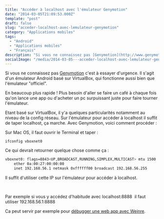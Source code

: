 ```yaml
---
title: "Accéder à localhost avec l'émulateur Genymotion"
date: "2014-03-05T21:09:53.000Z"
template: "post"
draft: false
slug: "acceder-localhost-avec-lemulateur-genymotion"
category: "Applications mobiles"
tags: 
  - "Android"
  - "Applications mobiles"
  - "Français"
description: "Si vous ne connaissez pas [Genymotion](http://www.genymotion.com/) c'est à essayer d'urgence. Il s'agit d'un émulateur Android basé sur VirtualBox, qui fonctionne aussi bien que l'émulateur 'officiel'."
socialImage: "/media/2014-03-05---acceder-localhost-avec-lemulateur-genymotion/android-studio.jpg"
---
```


Si vous ne connaissez pas [Genymotion](http://www.genymotion.com/) c'est à essayer d'urgence. Il s'agit d'un émulateur Android basé sur VirtualBox, qui fonctionne aussi bien que l'émulateur "officiel".

En beaucoup plus rapide ! Plus besoin d'aller se faire un café à chaque fois qu'on lance une app ou d'acheter un pc surpuissant juste pour faire tourner l'émulateur.

Etant basé sur VirtualBox, il y'a quelques particularités notamment au niveau de la config réseau. Sur l'émulateur pour accéder à localhost il suffit de taper localhost, ça marche. Avec Genymotion, voici comment procéder :

Sur Mac OS, il faut ouvrir le Terminal et taper :

`ifconfig vboxnet0`

Ce qui devrait retourner quelque chose comme ça :


```bash
vboxnet0: flags=8843<UP,BROADCAST,RUNNING,SIMPLEX,MULTICAST> mtu 1500
	ether 0a:00:27:00:00:00 
	inet 192.168.56.1 netmask 0xffffff00 broadcast 192.168.56.255
```
Il suffit d'utiliser cette IP sur l'émulateur pour accéder à localhost.

 

Par exemple si vous y accédez d'habitude avec localhost:8888  il faut utiliser 192.168.56.1:8888

Ca peut servir par exemple pour [débugger une web app avec Weinre](/posts/debugger-facilement-des-applications-sites-mobiles/ "Debugger facilement des applications & sites mobiles").
